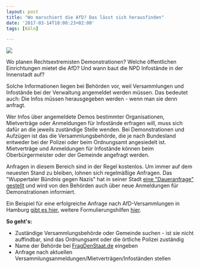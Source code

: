 ```yaml
---
layout: post
title: "Wo marschiert die AfD? Das lässt sich herausfinden"
date: '2017-03-14T10:00:23+02:00'
tags: [Köln]

---
```


<img src="https://raw.githubusercontent.com/okfde/blog.fragdenstaat.de/gh-pages/img/afd.jpg">

Wo planen Rechtsextremisten Demonstrationen? Welche öffentlichen Einrichtungen mietet die AfD? Und wann baut die NPD Infostände in der Innenstadt auf?

Solche Informationen liegen bei Behörden vor, weil Versammlungen und Infostände bei der Verwaltung angemeldet werden müssen. Das bedeutet auch: Die Infos müssen herausgegeben werden - wenn man sie denn anfragt.

Wer Infos über angemeldete Demos bestimmter Organisationen, Mietverträge oder Anmeldungen für Infostände erfragen will, muss sich dafür an die jeweils zuständige Stelle wenden. Bei Demonstrationen und Aufzügen ist das die Versammlungsbehörde, die je nach Bundesland entweder bei der Polizei oder beim Ordnungsamt angesiedelt ist. Mietverträge und Anmeldungen für Infostände können beim Oberbürgermeister oder der Gemeinde angefragt werden. 

Anfragen in diesem Bereich sind in der Regel kostenlos. Um immer auf dem neuesten Stand zu bleiben, lohnen sich regelmäßige Anfragen. Das "Wuppertaler Bündnis gegen Nazis" hat in seiner Stadt [eine "Daueranfrage" gestellt](http://tacheles-sozialhilfe.de/startseite/aktuelles/d/n/2140/) und wird von den Behörden auch über neue Anmeldungen für Demonstrationen informiert.

Ein Beispiel für eine erfolgreiche Anfrage nach AfD-Versammlungen in Hamburg [gibt es hier](https://fragdenstaat.de/anfrage/angemeldete-demonstrationen-der-afd-2017/), weitere Formulierungshilfen [hier](http://tacheles-sozialhilfe.de/startseite/aktuelles/d/n/2140/).


**So geht's:**
* Zuständige Versammlungsbehörde oder Gemeinde suchen - ist sie nicht auffindbar, sind das Ordnungsamt oder die örtliche Polizei zuständig
* Name der Behörde bei [FragDenStaat.de](https://fragdenstaat.de/behoerden/) eingeben
* Anfrage nach aktuellen Versammlungsanmeldungen/Mietverträgen/Infoständen stellen
